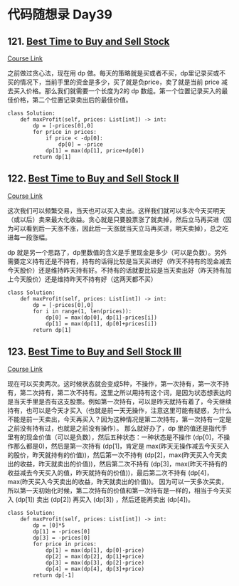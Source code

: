 # 代码随想录 Day39

## 121. [Best Time to Buy and Sell Stock](https://leetcode.com/problems/best-time-to-buy-and-sell-stock/)

[Course Link](https://programmercarl.com/0121.%E4%B9%B0%E5%8D%96%E8%82%A1%E7%A5%A8%E7%9A%84%E6%9C%80%E4%BD%B3%E6%97%B6%E6%9C%BA.html#%E5%85%B6%E4%BB%96%E8%AF%AD%E8%A8%80%E7%89%88%E6%9C%AC)

之前做过贪心法，现在用 dp 做。每天的策略就是买或者不买，dp里记录买或不买的情况下，当前手里的资金是多少，买了就是负price，卖了就是当前 price 减去买入价格。那么我们就需要一个长度为2的 dp 数组。第一个位置记录买入的最佳价格，第二个位置记录卖出后的最佳价值。

```
class Solution:
    def maxProfit(self, prices: List[int]) -> int:
        dp = [-prices[0],0]
        for price in prices:
            if price < -dp[0]:
                dp[0] = -price
            dp[1] = max(dp[1], price+dp[0])
        return dp[1]
```

## 122. [Best Time to Buy and Sell Stock II](https://leetcode.com/problems/best-time-to-buy-and-sell-stock-ii/)

[Course Link](https://programmercarl.com/0122.%E4%B9%B0%E5%8D%96%E8%82%A1%E7%A5%A8%E7%9A%84%E6%9C%80%E4%BD%B3%E6%97%B6%E6%9C%BAII%EF%BC%88%E5%8A%A8%E6%80%81%E8%A7%84%E5%88%92%EF%BC%89.html#%E5%85%B6%E4%BB%96%E8%AF%AD%E8%A8%80%E7%89%88%E6%9C%AC)

这次我们可以频繁交易，当天也可以买入卖出。这样我们就可以多次今天买明天（或以后）卖来最大化收益。贪心就是只要股票涨了就卖掉，然后立马再买进（因为可以看到后一天涨不涨，因此后一天涨就当天立马再买进，明天卖掉），总之吃进每一段涨幅。

dp 就是另一个思路了，dp里数值的含义是手里现金是多少（可以是负数）。另外需要定义持有还是不持有，持有的话得比较是当天买进好（昨天不持有的现金减去今天股价）还是维持昨天持有好。不持有的话就要比较是当天卖出好（昨天持有加上今天股价）还是维持昨天不持有好（这两天都不买）

```
class Solution:
    def maxProfit(self, prices: List[int]) -> int:
        dp = [-prices[0],0]
        for i in range(1, len(prices)):
            dp[0] = max(dp[0], dp[1]-prices[i])
            dp[1] = max(dp[1], dp[0]+prices[i])
        return dp[1]
```

## 123. [Best Time to Buy and Sell Stock III](https://leetcode.com/problems/best-time-to-buy-and-sell-stock-iii/)

[Course Link](https://programmercarl.com/0123.%E4%B9%B0%E5%8D%96%E8%82%A1%E7%A5%A8%E7%9A%84%E6%9C%80%E4%BD%B3%E6%97%B6%E6%9C%BAIII.html)

现在可以买卖两次。这时候状态就会变成5种，不操作，第一次持有，第一次不持有，第二次持有，第二次不持有。这里之所以用持有这个词，是因为状态想表达的是当天手里是否有这支股票。例如第一次持有，可以是昨天就持有着了，今天继续持有，也可以是今天才买入（也就是前一天无操作，注意这里可能有疑惑，为什么不能是前一天卖出，今天再买入？因为这种情况是第二次持有，第一次持有一定是之前没有持有过，也就是之前没有操作）。
那么就好办了，dp 里的值还是指代手里有的现金价值（可以是负数），然后五种状态：一种状态是不操作 (dp[0]，不操作那么都是0)，然后是第一次持有 (dp[1]，肯定是 max(昨天无操作减去今天买入的股价，昨天就持有的价值))，然后第一次不持有 (dp[2]，max(昨天买入今天卖出的收益，昨天就卖出的价值))，然后第二次不持有 (dp[3]，max(昨天不持有的收益减去今天买入的值，昨天就持有的价值))，最后第二次不持有 (dp[4]，max(昨天买入今天卖出的收益，昨天就卖出的价值))。
因为可以一天多次买卖，所以第一天初始化时候，第二次持有的价值和第一次持有是一样的，相当于今天买入 (dp[1]) 卖出 (dp[2]) 再买入 (dp[3]) ，然后还能再卖出 (dp[4])。

```
class Solution:
    def maxProfit(self, prices: List[int]) -> int:
        dp = [0]*5
        dp[1] = -prices[0]
        dp[3] = -prices[0]
        for price in prices:
            dp[1] = max(dp[1], dp[0]-price)
            dp[2] = max(dp[2], dp[1]+price)
            dp[3] = max(dp[3], dp[2]-price)
            dp[4] = max(dp[4], dp[3]+price)
        return dp[-1]
```
